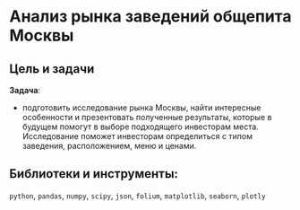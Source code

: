 # Анализ рынка заведений общепита Москвы
## Цель и задачи

**Задача**:
* подготовить исследование рынка Москвы, найти интересные особенности и презентовать полученные результаты, которые в будущем помогут в выборе подходящего инвесторам места. Исследование поможет инвесторам определиться с типом заведения, расположением, меню и ценами. 

## Библиотеки и инструменты:   
`python`, `pandas`,  `numpy`, `scipy`, `json`, `folium`, `matplotlib`, `seaborn`, `plotly`
